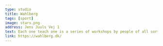 ```yaml
---
type: studio
title: Wahlberg
tags: [sport]
image: stars.png
address: Jens Juuls Vej 1
text: Each one teach one is a series of workshops by people of all sorts of skills. Hold in Frontloberne. Check website for the upcoming events.
link: https://wahlberg.dk/
---
```

